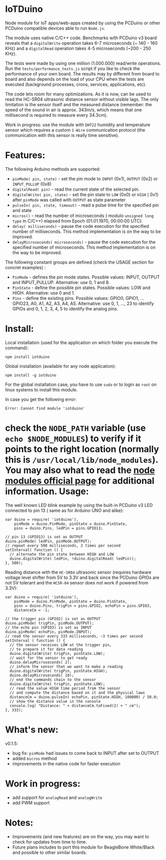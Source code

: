 IoTDuino
========

Node module for IoT apps/web-apps created by using the PCDuino or other PCDuino compatible devices able to run `Node.js`.

The module uses native C/C++ code. Benchmarks with PCDuino v3 board reveals that a `digitalWrite` operation takes 6-7 microseconds (~ 140 - 160 KHz) and a `digitalRead` operation takes 4-5 microseconds (~200 - 250 KHz).

The tests were made by using one million (1.000.000) read/write operations. Run the `tests/performance_tests.js` script if you like to check the performance of your own board. The results may by different from board to board and also depends on the load of your CPU when the tests are executed (background processes, crons, services, applications, etc).

The code lets room for many optimizations. As it is now, can be used to read the HC-SR04 ultrasonic distance sensor without visible lags. The only limitation is the sensor itself and the measured distance (remember: the speed of the sound in air is approx. 343m/s, which means that one millisecond is required to measure every 34.3cm).

Work in progress: use the module with `DHT22` humidity and temperature sensor which requires a custom `1-Wire` communication protocol (the communication with this sensor is really time sensitive). 

Features:
========
The following Arduino methods are supported:
 * `pinMode( pin, state)` - set the pin mode to `INPUT` (0x1), `OUTPUT` (0x2) or `INPUT_PULLUP` (0x8)
 * `digitalRead( pin)` - read the current state of the selected pin.
 * `digitalWrite( pin, state)` - set the pin state to `LOW` (0x0) or `HIGH` ( 0x1) after `pinMode` was called with `OUTPUT` as state parameter
 * `pulseIn( pin, state, timeout)` - read a pulse time for the specified pin and state
 * `micros()` - read the number of microseconds ( modulo `unsigned long type` in C/C++) elapsed from Epoch (01.01.1970, 00:00:00 UTC).
 * `delay( milliseconds)` - pause the code execution for the specified number of milliseconds. This method implementation is on the way to be improved.
 * `delayMicroseconds( microseconds)` - pause the code execution for the specified number of microseconds. This method implementation is on the way to be improved.

The following constant groups are defined (check the USAGE section for concret examples) :
 * `PinMode` - defines the pin mode states. Possible values: INPUT, OUTPUT and INPUT_PULLUP. Alternative: use 0, 1 and 8.
 * `PinState` - define the possible pin states. Possible values: LOW and HIGH. Alternative: use 0 and 1.
 * `Pins` - define the existing pins. Possible values: GPIO0, GPIO1, ... GPIO23, A0, A1, A2, A3, A4, A5. Alternative: use 0, 1, ..., 23 to identify GPIOs and 0, 1, 2, 3, 4, 5 to identify the analog pins.
 
Install:
========
Local installation (used for the application on which folder you execute the command):
```
npm install iotduino
```

Global installation (available for any node application):
```
npm install -g iotduino
```
For the global installation case, you have to use `sudo` or to login as `root` on linux systems to install this module.

In case you get the following error:
```
Error: Cannot find module 'iotduino'
```
check the `NODE_PATH` variable (use `echo $NODE_MODULES`) to verify if it points to the right location (normally this is `/usr/local/lib/node_modules`). You may also what to read the [node modules official page](http://nodejs.org/api/modules.html#modules_loading_from_the_global_folders) for additional information. 
Usage:
========
The well known LED blink example by using the built-in PCDuino v3 LED connected to pin 13 ( same as for Arduino UNO and alike):
```
var duino = require( 'iotduino'),
    pinMode = duino.PinMode, pinState = duino.PinState,
    pins = duino.Pins, ledPin = pins.GPIO13;
    
// pin 13 (GPIO13) is set as OUTPUT
duino.pinMode( ledPin, pinMode.OUTPUT);
// repeat every 500 milliseconds, 2 times per second
setInterval( function () { 
  // alternate the pin state between HIGH and LOW 
  duino.digitalWrite( ledPin, !duino.digitalRead( ledPin));
}, 500);
```

Reading distance with the `HC-SR04` ultrasonic sensor (requires hardware voltage level shifter from 5V to 3.3V and back since the PCDuino GPIOs are not 5V tolerant and the `HCSR-04` sensor does not work if powered from 3.3V):
```
var duino = require( 'iotduino'),
    pinMode = duino.PinMode, pinState = duino.PinState,
    pins = duino.Pins, trigPin = pins.GPIO2, echoPin = pins.GPIO3, 
    distanceCm = -1;

// the trigger pin (GPIO2) is set as OUTPUT
duino.pinMode( trigPin, pinMode.OUTPUT);
// the echo pin (GPIO3) is set as INPUT
duino.pinMode( echoPin, pinMode.INPUT);
// read the sensor every 333 milliseconds, ~3 times per second
setInterval ( function () { 
  // the sensor receives LOW at the trigger pin, 
  // to prepare it for data reading
  duino.digitalWrite( trigPin, pinState.LOW);
  // wait for the sensor to get ready
  duino.delayMicroseconds( 2);
  // inform the sensor that we want to make a reading
  duino.digitalWrite( trigPin, pinState.HIGH);
  duino.delayMicroseconds( 10);
  // end the commands chain to the sensor
  duino.digitalWrite( trigPin, pinState.LOW);
  // read the value HIGH time period from the sensor
  // and compute the distance based on it and the physical laws
  distanceCm = duino.pulseIn( echoPin, pinState.HIGH, 100000) / 58.0; 
  // show the distance value in the console
  console.log( "Distance: " + distanceCm.toFixed(2) + " cm");
}, 333);
```

What's new:
========
v0.1.5:
 - bug fix: `pinMode` had issues to come back to INPUT after set to OUTPUT
 - added `micros` method
 - improvements in the native code for faster execution
 
Work in progress:
========
- add support for `analogRead` and `analogWrite`
- add PWM support

Notes:
========
 - Improvements (and new features) are on the way, you may want to check for updates from time to time.
 - Future plans includes to port this module for BeagleBone White/Black and possible to other similar boards.

